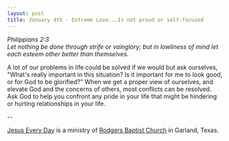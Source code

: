 ```yaml
---
layout: post
title: January 4th - Extreme Love...Is not proud or self-focused
---
```


_Philippians 2:3  
Let nothing be done through strife or vainglory; but in lowliness of
mind let each esteem other better than themselves._

A lot of our problems in life could be solved if we would but ask
ourselves, "What's really important in this situation? Is it
important for me to look good, or for God to be glorified?" When we
get a proper view of ourselves, and elevate God and the concerns of
others, most conflicts can be resolved. Ask God to help you confront
any pride in your life that might be hindering or hurting
relationships in your life.

 --

<a href=http://jesuseveryday.net>Jesus Every Day</a> is a ministry of <a href=http://rodgersbaptist.net>Rodgers Baptist Church</a> in Garland, Texas.
